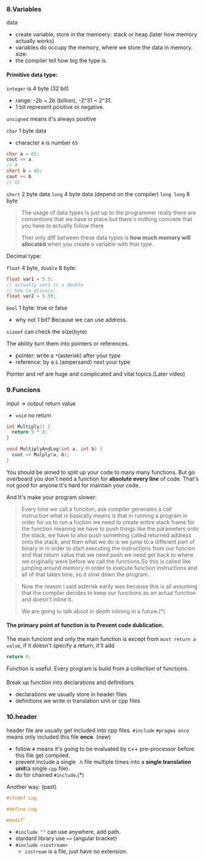 ### 8.Variables
data
- create variable, store in the memoery: stack or heap.(later how memory actually works)
- variables do occupy the memory, where we store the data in memory.
size:
- the compiler tell how big the type is.

#### Primitive data type:

`integer` is 4 byte (32 bit)
- range: -2b ~ 2b (billion), -2^31 ~ 2^31.
- 1 bit represent positive or negative.

`unsigned` means it's always positive

`char` 1 byte data
- character `A` is number `65`
```cpp
char a = 65;
cout << a
// A
short b = 65;
cout << b
// 65
```
`short` 2 byte data
`long` 4 byte data (depend on the compiler)
`long long` 8 byte

> The usage of data types is just up to the programmer really there are conventions that we have in place but there's nothing concrete that you have to actually follow there
> 
> Ther only diff between these data types is **how much memory will allocated** when you create a variable with that type.

Decimal type:

`float` 4 byte, `double` 8 byte:
```cpp
float var1 = 5.5;
// actually var1 is a double
// how to discern:
float var2 = 5.5f;
```

`bool` 1 byte: true or false
- why not 1 bit? Because we can use address.

`sizeof` can check the size(byte)

The ability turn them into pointers or references.
- pointer: write a `*`(asterisk) after your type
- reference: by a `&` (ampersand) next your type

Pointer and ref are huge and complicated and vital topics.(Later video)

### 9.Funcions
input -> output
return value
- `void` no return

```cpp
int Multiply() {
  return 5 * 8;
}

void MultiplyAndLog(int a, int b) {
  cout << Mulply(a, b); 
}
```

You should be aimed to split up your code to many many functions.
But go overboard you don't need a function for **absolute every line** of code.
That's not good for anyone.It's hard for maintain your code.

And It's make your program slower:
> Every time we call a funciton, ask compiler generates a call instruction what is basically means is that in running a program in order for us to run a fuction we need to create entire stack frame for the function meaning we have to push things like the parameters onto the stack, we have to also push something called returned address onto the stack, and then what we do is we jump to a different part of binary in in order to start executing the instructions from our funcion and that return value that we need push we need get back to where we originally were before we call the functions.So this is called like jumping around memory in order to execute function instructions and all of that takes time, so it slow down the program.

> Now the reason i said asterisk earily was because this is all assuming that the compiler decides to keep our functions as an actual function and doesn't inline it.
>
> We are going to talk about in depth inlining in a future.(*)

####  The primary point of function is to Prevent code dublication.

The main funciont and only the main function is except from `must return a value`, if it doesn't specify a return, it'll add 
```cpp
return 0;
```

Function is useful. Every program is build from a collection of functions.

####
Break up function into declarations and definitions
- declarations we usually store in header files
- definitions we write in translation unit or cpp files

### 10.header
header file are usually get included into cpp files.
`#include`
`#pragma once` means only included this file **once**. (new)
- follow `#` means it's going to be evaluated by c++ pre-processor before this file get compiled.
- prevent include a single `.h` file multiple times into a **single translation unit**(a single `cpp` file).
- do for chained `#include`.(*)

Another way: (past)
```cpp
#ifndef Log

#define Log

#endif`
```
- `#include ""` can use anywhere, add path.
- stardard library use `<>` (angular bracket)
- `#include <iostream>`
  - `iostream` is a file, just have no extension.